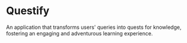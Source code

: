 # Questify
An application that transforms users' queries into quests for knowledge, fostering an engaging and adventurous learning experience.
